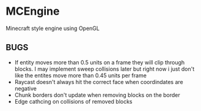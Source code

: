 # MCEngine
Minecraft style engine using OpenGL

<h2>BUGS</h2>
<ul>
    <li>If entity moves more than 0.5 units on a frame they will clip through blocks. I may implement sweep collisions later but right now i just don't like the entites move more than 0.45 units per frame</li>
    <li>Raycast doesn't always hit the correct face when coordindates are negative</li>
    <li>Chunk borders don't update when removing blocks on the border</li>
    <li>Edge cathcing on collisions of removed blocks</li>
</ul>